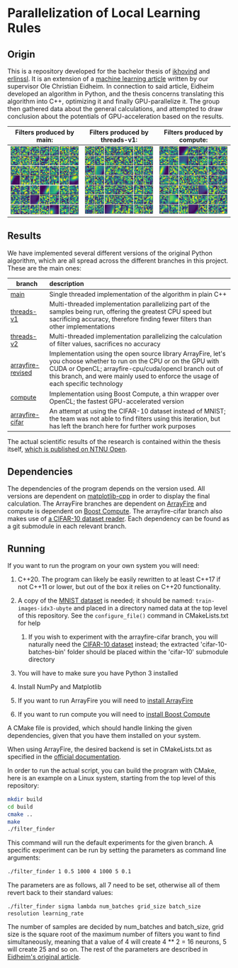 # Parallelization of Local Learning Rules 

## Origin

This is a repository developed for the bachelor thesis of [ikhovind](https:://github.com/ikhovind) and [erlinssl](https://github.com/erlinssl). It is an extension of a [machine learning article](https://arxiv.org/abs/2205.00920) written by our supervisor Ole Christian Eidheim. In connection to said article, Eidheim developed an algorithm in Python, and the thesis concerns translating this algorithm into C++, optimizing it and finally GPU-parallelize it. The group then gathered data about the general calculations, and attempted to draw conclusion about the potentials of GPU-acceleration based on the results.

| Filters produced by main:                    | Filters produced by threads-v1:                 | Filters produced by compute:                      |
| -------------------------------------------- | ----------------------------------------------- | ------------------------------------------------- |
| ![Filters produced by main](./img/main.png)  | ![Filters produced by threads-v1](./img/v1.png) | ![Filters produced by compute](./img/compute.png) |

## Results

We have implemented several different versions of the original Python algorithm, which are all spread across the different branches in this project. These are the main ones:

| branch                                                       | description                                                  |
| ------------------------------------------------------------ | :----------------------------------------------------------- |
| [main](https://github.com/ikhovind/GPU-Accelerated-Local-Learning-Rule/tree/main) | Single threaded implementation of the algorithm in plain C++ |
| [threads-v1](https://github.com/ikhovind/GPU-Accelerated-Local-Learning-Rule/tree/threads-v1) | Multi-threaded implementation parallelizing part of the samples being run, offering the greatest CPU speed but sacrificing accuracy, therefore finding fewer filters than other implementations |
| [threads-v2](https://github.com/ikhovind/GPU-Accelerated-Local-Learning-Rule/tree/threads-v2) | Multi-threaded implementation parallelizing the calculation of filter values, sacrifices no accuracy |
| [arrayfire-revised](https://github.com/ikhovind/GPU-Accelerated-Local-Learning-Rule/tree/arrayfire-revised) | Implementation using the open source library ArrayFire, let's you choose whether to run on the CPU or on the GPU with CUDA or OpenCL; arrayfire-cpu/cuda/opencl branch out of this branch, and were mainly used to enforce the usage of each specific technology |
| [compute](https://github.com/ikhovind/GPU-Accelerated-Local-Learning-Rule/tree/compute) | Implementation using Boost Compute, a thin wrapper over OpenCL; the  fastest GPU-accelerated version |
| [arrayfire-cifar](https://github.com/ikhovind/GPU-Accelerated-Local-Learning-Rule/tree/arrayfire-cifar) | An attempt at using the CIFAR-10 dataset instead of MNIST; the team was not able to find filters using this iteration, but has left the branch here for further work purposes |

The actual scientific results of the research is contained within the thesis itself, [which is published on NTNU Open](https://hdl.handle.net/11250/3009254).

## Dependencies

The dependencies of the program depends on the version used. All versions are dependent on [matplotlib-cpp](https://github.com/lava/matplotlib-cpp) in order to display the final calculation. The ArrayFire branches are dependent on [ArrayFire](https://github.com/arrayfire/arrayfire) and compute is dependent on [Boost Compute](https://github.com/boostorg/compute). The arrayfire-cifar branch also makes use of [a CIFAR-10 dataset reader](https://github.com/wichtounet/cifar-10). Each dependency can be found as a git submodule in each relevant branch. 



## Running

If you want to run the program on your own system you will need:

1. C++20. The program can likely be easily rewritten to at least C++17 if not C++11 or lower, but out of the box it relies on C++20 functionality.  

2. A copy of the [MNIST dataset](http://yann.lecun.com/exdb/mnist/) is needed; it should be named: `train-images-idx3-ubyte` and placed in a directory named data at the top level of this repository. See the `configure_file()` command in CMakeLists.txt for help
    1. If you wish to experiment with the arrayfire-cifar branch, you will naturally need the [CIFAR-10 dataset](https://www.cs.toronto.edu/~kriz/cifar.html) instead; the extracted 'cifar-10-batches-bin' folder should be placed within the 'cifar-10' submodule directory
3. You will have to make sure you have Python 3 installed
4. Install NumPy and Matplotlib
5. If you want to run ArrayFire you will need to [install ArrayFire](https://arrayfire.org/docs/installing.htm)
6. If you want to run compute you will need to [install Boost Compute](http://boostorg.github.io/compute/boost_compute/getting_started.html)

A CMake file is provided, which should handle linking the given dependencies, given that you have them installed on your system. 

When using ArrayFire, the desired backend is set in CMakeLists.txt as specified in the [official documentation](https://arrayfire.org/docs/using_on_linux.htm).


In order to run the actual script, you can build the program with CMake, here is an example on a Linux system, starting from the top level of this repository:

```bash
mkdir build
cd build
cmake ..
make
./filter_finder
```

This command will run the default experiments for the given branch. A specific experiment can be run by setting the parameters as command line arguments:

```bash
./filter_finder 1 0.5 1000 4 1000 5 0.1
```

The parameters are as follows, all 7 need to be set, otherwise all of them revert back to their standard values:

```
./filter_finder sigma lambda num_batches grid_size batch_size resolution learning_rate
```

The number of samples are decided by num_batches and batch_size, grid size is the square root of the maximum number of filters you want to find simultaneously, meaning that a value of 4 will create 4 ** 2 = 16 neurons, 5 will create 25 and so on. The rest of the parameters are described in [Eidheim's original article](https://arxiv.org/abs/2205.00920).
